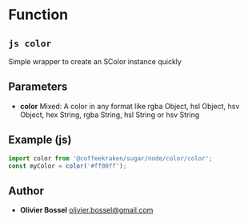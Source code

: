 
# Function


## ```js color ```


Simple wrapper to create an SColor instance quickly

## Parameters

- **color**  Mixed: A color in any format like rgba Object, hsl Object, hsv Object, hex String, rgba String, hsl String or hsv String



## Example (js)

```js
import color from '@coffeekraken/sugar/node/color/color';
const myColor = color('#ff00ff');
```


## Author
- **Olivier Bossel** <a href="mailto:olivier.bossel@gmail.com">olivier.bossel@gmail.com</a> 



